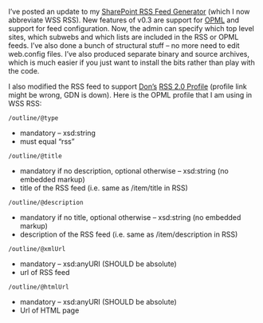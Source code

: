 I’ve posted an update to my [SharePoint RSS Feed
Generator](prj_sharepointsynd.aspx) (which I now abbreviate WSS RSS).
New features of v0.3 are support for [OPML](http://www.opml.org) and
support for feed configuration. Now, the admin can specify which top
level sites, which subwebs and which lists are included in the RSS or
OPML feeds. I’ve also done a bunch of structural stuff – no more need to
edit web.config files. I’ve also produced separate binary and source
archives, which is much easier if you just want to install the bits
rather than play with the code.

I also modified the RSS feed to support
[Don’s](http://www.gotdotnet.com/team/dbox) [RSS 2.0
Profile](http://www.gotdotnet.com/team/dbox/default.aspx#nn2003-05-11T03:20:30Z)
(profile link might be wrong, GDN is down). Here is the OPML profile
that I am using in WSS RSS:

`/outline/@type`
 * mandatory – xsd:string
 * must equal “rss”

`/outline/@title`
 * mandatory if no description, optional otherwise – xsd:string (no embedded markup)
 * title of the RSS feed (i.e. same as /item/title in RSS)

`/outline/@description`
 * mandatory if no title, optional otherwise – xsd:string (no embedded markup)
 * description of the RSS feed (i.e. same as /item/description in RSS)

`/outline/@xmlUrl`
 * mandatory – xsd:anyURI (SHOULD be absolute)
 * url of RSS feed

`/outline/@htmlUrl`
 * mandatory – xsd:anyURI (SHOULD be absolute)
 * Url of HTML page
